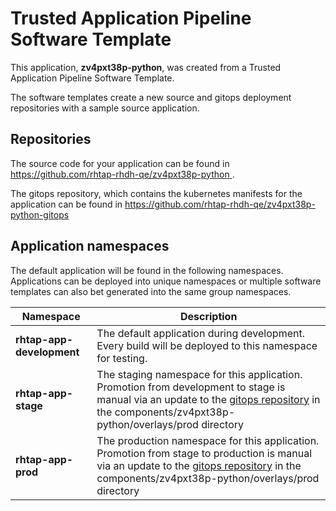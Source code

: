# Trusted Application Pipeline Software Template

This application, **zv4pxt38p-python**, was created from a Trusted Application Pipeline Software Template.

The software templates create a new source and gitops deployment repositories with a sample source application. 

## Repositories

The source code for your application can be found in [https://github.com/rhtap-rhdh-qe/zv4pxt38p-python ](https://github.com/rhtap-rhdh-qe/zv4pxt38p-python ).
 
The gitops repository, which contains the kubernetes manifests for the application can be found in 
[https://github.com/rhtap-rhdh-qe/zv4pxt38p-python-gitops ](https://github.com/rhtap-rhdh-qe/zv4pxt38p-python-gitops ) 

## Application namespaces 

The default application will be found in the following namespaces. Applications can be deployed into unique namespaces or multiple software templates can also bet generated into the same group namespaces.  

|  Namespace   |  Description   |  
| -------- | -------- |   
| **rhtap-app-development** | The default application during development. Every build will be deployed to this namespace for testing. | 
| **rhtap-app-stage** | The staging namespace for this application. Promotion from development to stage is manual via an update to the [gitops repository](https://github.com/rhtap-rhdh-qe/zv4pxt38p-python-gitops ) in the components/zv4pxt38p-python/overlays/prod directory |  
| **rhtap-app-prod** | The production namespace for this application. Promotion from stage to production is manual via an update to the [gitops repository](https://github.com/rhtap-rhdh-qe/zv4pxt38p-python-gitops ) in the components/zv4pxt38p-python/overlays/prod directory | 